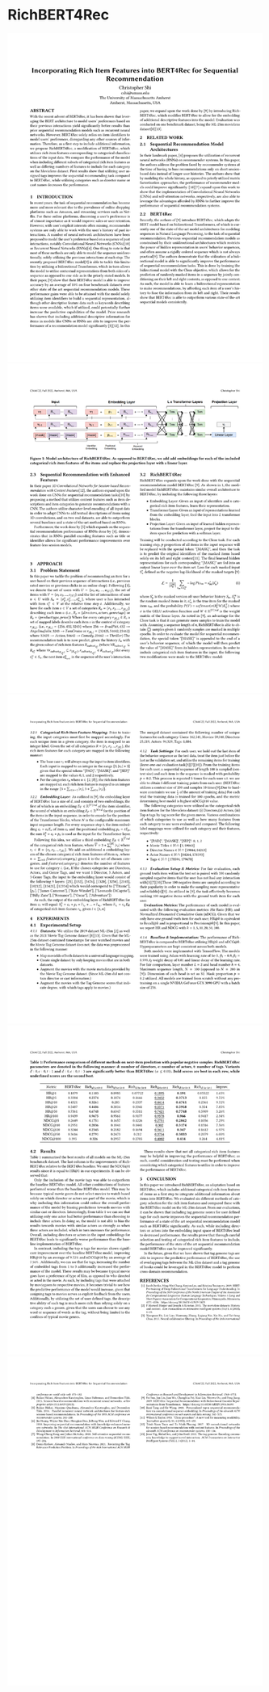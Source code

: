 # RichBERT4Rec
![alt text](https://github.com/cshi338/RichBERT4Rec/blob/main/Report/CS646_Final_Project%20(1)-1.png)
![alt text](https://github.com/cshi338/RichBERT4Rec/blob/main/Report/CS646_Final_Project%20(1)-2.png)
![alt text](https://github.com/cshi338/RichBERT4Rec/blob/main/Report/CS646_Final_Project%20(1)-3.png)
![alt text](https://github.com/cshi338/RichBERT4Rec/blob/main/Report/CS646_Final_Project%20(1)-4.png)
![alt text](https://github.com/cshi338/RichBERT4Rec/blob/main/Report/CS646_Final_Project%20(1)-5.png)
